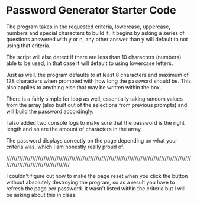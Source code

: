 # Password Generator Starter Code
The program takes in the requested criteria, lowercase, uppercase, numbers and special characters to build it.
It begins by asking a series of questions answered with y or n, any other answer than y will default to not using that criteria.

The script will also detect if there are less than 10 characters (numbers) able to be used, in that case it will default to using
lowercase letters. 

Just as well, the program defaults to at least 8 characters and maximum of 128 characters when prompted with how long the password
should be. This also applies to anything else that may be written within the box.

There is a fairly simple for loop as well, essentially taking random values from the array (also built out of the selections from
previous prompts) and will build the password accordingly. 

I also added two console logs to make sure that the password is the right length and so are the amount of characters in the array.

The password displays correctly on the page depending on what your criteria was, which I am honestly really proud of.

/////////////////////////////////////////////////////////////////////////////////////////////////////////////////////////////////////

I couldn't figure out how to make the page reset when you click the button without absolutely destroying the program, so as a result
you have to refresh the page per password. It wasn't listed within the criteria but I will be asking about this in class.